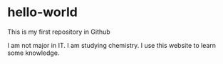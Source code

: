 # hello-world
This is my first repository in Github

I am not major in IT.
I am studying chemistry.
I use this website to learn some knowledge.
